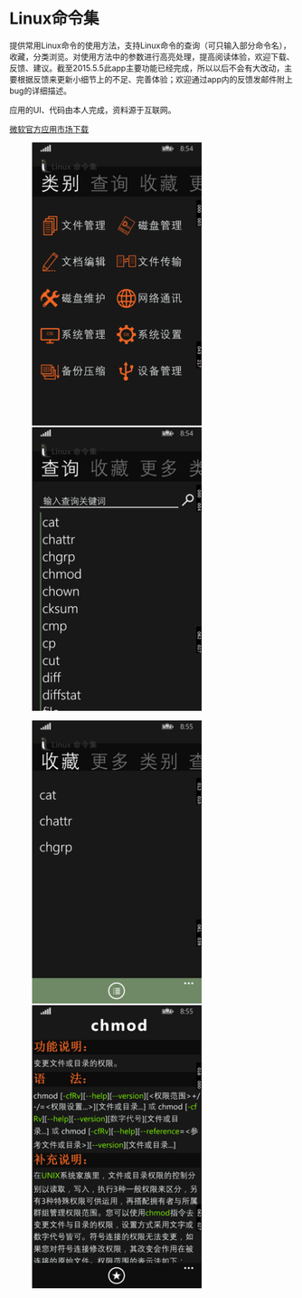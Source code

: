 # Linux命令集

提供常用Linux命令的使用方法，支持Linux命令的查询（可只输入部分命令名），收藏，分类浏览。对使用方法中的参数进行高亮处理，提高阅读体验，欢迎下载、反馈、建议。截至2015.5.5此app主要功能已经完成，所以以后不会有大改动，主要根据反馈来更新小细节上的不足、完善体验；欢迎通过app内的反馈发邮件附上bug的详细描述。

应用的UI、代码由本人完成，资料源于互联网。

[微软官方应用市场下载](https://www.microsoft.com/en-us/store/p/linux%e5%91%bd%e4%bb%a4%e9%9b%86/9nblggh3m5rw/)

<figure class="half">
  <img src="./UI/1.png" width=300/>
  <img src="./UI/2.png" width=300/>
</figure>

<figure class="half">
  <img src="./UI/3.png" width=300/>
  <img src="./UI/4.png" width=300/>
</figure>